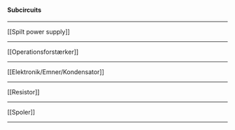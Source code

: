 
#### Subcircuits

***
[[Spilt power supply]]
***
[[Operationsforstærker]]
***
[[Elektronik/Emner/Kondensator]]
***
[[Resistor]]
***
[[Spoler]]
***

